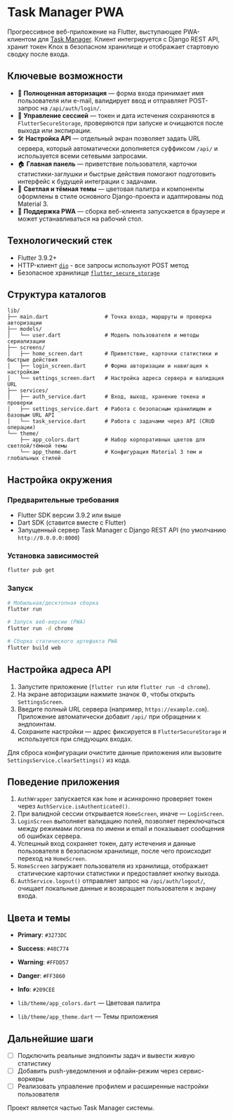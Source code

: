 # Task Manager PWA

Прогрессивное веб-приложение на Flutter, выступающее PWA-клиентом для [Task Manager](https://github.com/TurtleOld/task_manager). Клиент интегрируется с Django REST API, хранит токен Knox в безопасном хранилище и отображает стартовую сводку после входа.

## Ключевые возможности

- 🔐 **Полноценная авторизация** — форма входа принимает имя пользователя или e-mail, валидирует ввод и отправляет POST-запрос на `/api/auth/login/`.
- 🔄 **Управление сессией** — токен и дата истечения сохраняются в `FlutterSecureStorage`, проверяются при запуске и очищаются после выхода или экспирации.
- 🛠️ **Настройка API** — отдельный экран позволяет задать URL сервера, который автоматически дополняется суффиксом `/api/` и используется всеми сетевыми запросами.
- 🏠 **Главная панель** — приветствие пользователя, карточки статистики-заглушки и быстрые действия помогают подготовить интерфейс к будущей интеграции с задачами.
- 🎨 **Светлая и тёмная темы** — цветовая палитра и компоненты оформлены в стиле основного Django-проекта и адаптированы под Material 3.
- 📱 **Поддержка PWA** — сборка веб-клиента запускается в браузере и может устанавливаться на рабочий стол.

## Технологический стек

- Flutter 3.9.2+
- HTTP-клиент [`dio`](https://pub.dev/packages/dio) - все запросы используют POST метод
- Безопасное хранилище [`flutter_secure_storage`](https://pub.dev/packages/flutter_secure_storage)

## Структура каталогов

```
lib/
├── main.dart                  # Точка входа, маршруты и проверка авторизации
├── models/
│   └── user.dart              # Модель пользователя и методы сериализации
├── screens/
│   ├── home_screen.dart       # Приветствие, карточки статистики и быстрые действия
│   ├── login_screen.dart      # Форма авторизации и навигация к настройкам
│   └── settings_screen.dart   # Настройка адреса сервера и валидация URL
├── services/
│   ├── auth_service.dart      # Вход, выход, хранение токена и проверки
│   ├── settings_service.dart  # Работа с безопасным хранилищем и базовым URL API
│   └── task_service.dart      # Работа с задачами через API (CRUD операции)
└── theme/
    ├── app_colors.dart        # Набор корпоративных цветов для светлой/тёмной темы
    └── app_theme.dart         # Конфигурация Material 3 тем и глобальных стилей
```

## Настройка окружения

### Предварительные требования

- Flutter SDK версии 3.9.2 или выше
- Dart SDK (ставится вместе с Flutter)
- Запущенный сервер Task Manager с Django REST API (по умолчанию `http://0.0.0.0:8000`)

### Установка зависимостей

```bash
flutter pub get
```

### Запуск

```bash
# Мобильная/десктопная сборка
flutter run

# Запуск веб-версии (PWA)
flutter run -d chrome

# Сборка статического артефакта PWA
flutter build web
```

## Настройка адреса API

1. Запустите приложение (`flutter run` или `flutter run -d chrome`).
2. На экране авторизации нажмите значок ⚙️, чтобы открыть `SettingsScreen`.
3. Введите полный URL сервера (например, `https://example.com`). Приложение автоматически добавит `/api/` при обращении к эндпоинтам.
4. Сохраните настройки — адрес фиксируется в `FlutterSecureStorage` и используется при следующих входах.

Для сброса конфигурации очистите данные приложения или вызовите `SettingsService.clearSettings()` из кода.

## Поведение приложения

1. `AuthWrapper` запускается как `home` и асинхронно проверяет токен через `AuthService.isAuthenticated()`.
2. При валидной сессии открывается `HomeScreen`, иначе — `LoginScreen`.
3. `LoginScreen` выполняет валидацию полей, позволяет переключаться между режимами логина по имени и email и показывает сообщения об ошибках сервера.
4. Успешный вход сохраняет токен, дату истечения и данные пользователя в безопасном хранилище, после чего происходит переход на `HomeScreen`.
5. `HomeScreen` загружает пользователя из хранилища, отображает статические карточки статистики и предоставляет кнопку выхода.
6. `AuthService.logout()` отправляет запрос на `/api/auth/logout/`, очищает локальные данные и возвращает пользователя к экрану входа.

## Цвета и темы

- **Primary**: `#3273DC`
- **Success**: `#48C774`
- **Warning**: `#FFDD57`
- **Danger**: `#FF3860`
- **Info**: `#209CEE`

- `lib/theme/app_colors.dart` — Цветовая палитра
- `lib/theme/app_theme.dart` — Темы приложения

## Дальнейшие шаги

- [ ] Подключить реальные эндпоинты задач и вывести живую статистику
- [ ] Добавить push-уведомления и офлайн-режим через сервис-воркеры
- [ ] Реализовать управление профилем и расширенные настройки пользователя

Проект является частью Task Manager системы.
